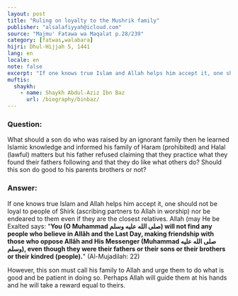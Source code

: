```yaml
---
layout: post
title: "Ruling on loyalty to the Mushrik family"
publisher: "alsalafiyyah@icloud.com"
source: "Majmu' Fatawa wa Maqalat p.28/239"
category: [fatwas,walabara]
hijri: Dhul-Hijjah 5, 1441
lang: en
locale: en
note: false
excerpt: "If one knows true Islam and Allah helps him accept it, one should not be loyal to people of Shirk nor be endeared to them even if they are the closest relatives."
muftis:
  shaykh: 
    - name: Shaykh Abdul-Aziz Ibn Baz
      url: /biography/binbaz/
---
```


### Question: 

What should a son do who was raised by an ignorant family then he learned Islamic knowledge and informed his family of Haram (prohibited) and Halal (lawful) matters but his father refused claiming that they practice what they found their fathers following and that they do like what others do? Should this son do good to his parents brothers or not? 

### Answer:

If one knows true Islam and Allah helps him accept it, one should not be loyal to people of Shirk (ascribing partners to Allah in worship) nor be endeared to them even if they are the closest relatives. Allah (may He be Exalted says: "**You (O Muhammad صلى الله عليه وسلم) will not find any people who believe in Allâh and the Last Day, making friendship with those who oppose Allâh and His Messenger (Muhammad صلى الله عليه وسلم), even though they were their fathers or their sons or their brothers or their kindred (people).**" (Al-Mujadilah: 22) 

However, this son must call his family to Allah and urge them to do what is good and be patient in doing so. Perhaps Allah will guide them at his hands and he will take a reward equal to theirs.
